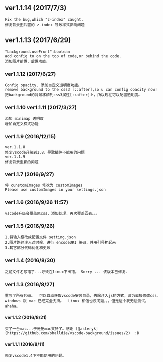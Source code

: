 ## ver1.1.14 (2017/7/3)
    Fix the bug,which "z-index" caught.
    修复背景图后置的 z-index 导致样式影响问题

## ver1.1.13 (2017/6/29)
    "background.useFront":boolean
    add config to on the top of code,or behind the code.
    添加图片前置，后置功能。

### ver1.1.12 (2017/6/27)
    Config opacity. 添加自定义透明度功能。
    remove background to the css3 [::after],so u can config opacity now!
    把background的背景移植到css3属性[::after]上，所以现在可以配置透明度。    

### ver1.1.10 ver1.1.11 (2017/3/27)
    添加 minimap 透明度
    增加自定义样式功能

### ver1.1.9 (2016/12/15)
    ver.1.1.8
    修复vscode升级到1.8，导致插件不能用的问题
    ver.1.1.9
    修复背景重影的问题

### ver1.1.7 (2016/9/27) 
    将 cunstomImages 修改为 customImages
    Please use customImages in your settings.json

### ver1.1.6 (2016/9/26  11:57)
    vscode升级会覆盖原css，添加处理，再次覆盖回去。。。

### ver1.1.5 (2016/9/26)
    1.将输入框改成配置文件 setting.json
    2.图片路径注入对时候，进行 encodeURI 编码，并用引号扩起来
    3.其它部分代码优化和更改

### ver1.1.4 (2016/8/30)
    之前文件名写错了...导致在linux下出错。 Sorry ... 该版本已修复.

### ver1.1.3 (2016/8/27)
    重写了所有代码。  可以自动获取vscode安装目录，去除注入js的方式，改为直接修改css。
    windows 跟 mac 已经完全支持。  Linux 相信也没问题，，，但是这个我无法测试，ahaha。

#### ver1.1.2 (2016/8/21)
    买了一台mac...于是把mac支持了。感谢 [@asteryk](https://github.com/shalldie/vscode-background/issues/2)  :D


#### ver1.1.1 (2016/8/11)
    修复vscode1.4下不能使用的问题。